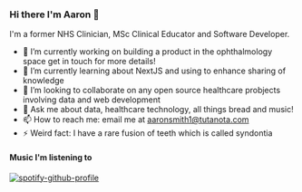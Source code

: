 ### Hi there I'm Aaron 👋

I'm a former NHS Clinician, MSc Clinical Educator and Software Developer. 

- 🔭 I’m currently working on building a product in the ophthalmology space get in touch for more details!
- 🌱 I’m currently learning about NextJS and using to enhance sharing of knowledge
- 👯 I’m looking to collaborate on any open source healthcare probjects involving data and web development
- 💬 Ask me about data, healthcare technology, all things bread and music!
- 📫 How to reach me: email me at aaronsmith1@tutanota.com
- ⚡ Weird fact: I have a rare fusion of teeth which is called syndontia 

#### Music I'm listening to

[![spotify-github-profile](https://spotify-github-profile.vercel.app/api/view?uid=1115434818&cover_image=true&theme=default&show_offline=false&background_color=121212)](https://github.com/kittinan/spotify-github-profile)

